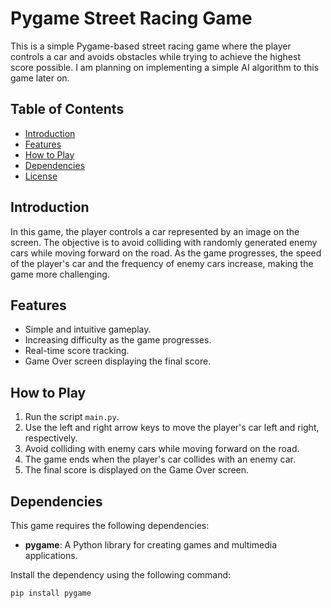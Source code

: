 # Pygame Street Racing Game

This is a simple Pygame-based street racing game where the player controls a car and avoids obstacles while trying to achieve the highest score possible.
I am planning on implementing a simple AI algorithm to this game later on.

## Table of Contents

- [Introduction](#introduction)
- [Features](#features)
- [How to Play](#how-to-play)
- [Dependencies](#dependencies)
- [License](#license)

## Introduction

In this game, the player controls a car represented by an image on the screen. The objective is to avoid colliding with randomly generated enemy cars while moving forward on the road. As the game progresses, the speed of the player's car and the frequency of enemy cars increase, making the game more challenging.

## Features

- Simple and intuitive gameplay.
- Increasing difficulty as the game progresses.
- Real-time score tracking.
- Game Over screen displaying the final score.

## How to Play

1. Run the script `main.py`.
2. Use the left and right arrow keys to move the player's car left and right, respectively.
3. Avoid colliding with enemy cars while moving forward on the road.
4. The game ends when the player's car collides with an enemy car.
5. The final score is displayed on the Game Over screen.

## Dependencies

This game requires the following dependencies:

- **pygame**: A Python library for creating games and multimedia applications.
  
Install the dependency using the following command:

```bash
pip install pygame
```
